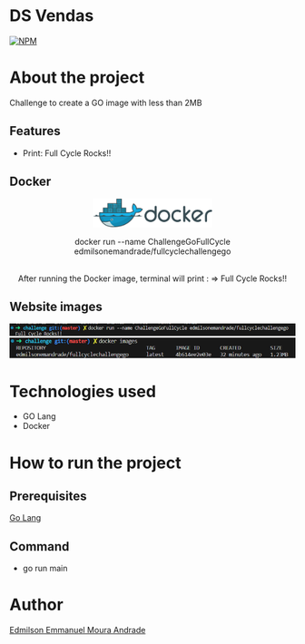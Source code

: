 # DS Vendas

[![NPM](https://img.shields.io/npm/l/react)](https://github.com/EdmilsonEMAndrade/projeto-sds3/blob/master/LICENSE)

# About the project

Challenge to create a GO image with less than 2MB

## Features

- Print: Full Cycle Rocks!!

## Docker

<div align='center'>
<img src="./assets/docker.png"  height="50" alt="docker"/> 
  <br/>
    <p>docker run --name ChallengeGoFullCycle edmilsonemandrade/fullcyclechallengego</p>
  <br/>
  After running the Docker image, terminal will print : => Full Cycle Rocks!!
</div>

## Website images

<img src="./assets/terminal_running_docker.png" alt="terminal running docker and showing: Full Cycle Rocks!!"/>
<img src="./assets/terminal_showing_image_size.png" alt="terminal showing image size 1.23MB"/>

# Technologies used

- GO Lang
- Docker

# How to run the project

## Prerequisites

<a href="https://go.dev/doc/install" target="_blank">Go Lang</a>

## Command

- go run main

# Author

<a href="https://www.linkedin.com/in/eemandrade/" target="_blank">Edmilson Emmanuel Moura Andrade</a>
